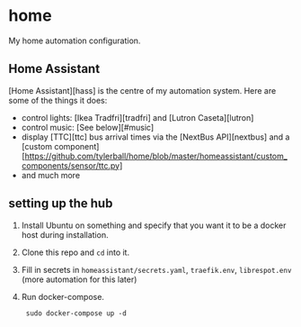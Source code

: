 # home

My home automation configuration.

## Home Assistant

[Home Assistant][hass] is the centre of my automation system. Here are some of the things it does:

- control lights: [Ikea Tradfri][tradfri] and [Lutron Caseta][lutron]
- control music: [See below][#music]
- display [TTC][ttc] bus arrival times via the [NextBus API][nextbus] and a [custom component][https://github.com/tylerball/home/blob/master/homeassistant/custom_components/sensor/ttc.py]
- and much more

## setting up the hub

1. Install Ubuntu on something and specify that you want it to be a docker host during installation.
1. Clone this repo and `cd` into it.
1. Fill in secrets in `homeassistant/secrets.yaml`, `traefik.env`, `librespot.env` (more automation for this later)
1. Run docker-compose.

        sudo docker-compose up -d
